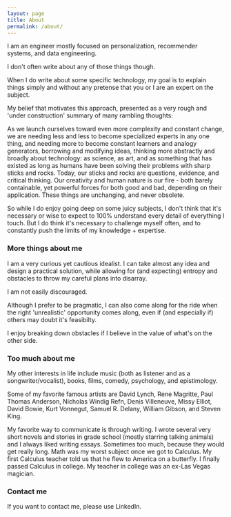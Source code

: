 ```yaml
---
layout: page
title: About
permalink: /about/
---
```


I am an engineer mostly focused on personalization, recommender systems, and data engineering.

I don't often write about any of those things though.

When I do write about some specific technology, my goal is to explain things simply and without any pretense that you or I are an expert on the subject.  

My belief that motivates this approach, presented as a very rough and 'under construction' summary of many rambling thoughts: 

As we launch ourselves toward even more complexity and constant change, we are needing less and less to become specialized experts in any one thing, and needing more to become constant learners and analogy generators, borrowing and modifying ideas, thinking more abstractly and broadly about technology: as science, as art, and as something that has existed as long as humans have been solving their problems with sharp sticks and rocks.  Today, our sticks and rocks are questions, evidence, and critical thinking.  Our creativity and human nature is our fire - both barely containable, yet powerful forces for both good and bad, depending on their application.  These things are unchanging, and never obsolete.

So while I do enjoy going deep on some juicy subjects, I don't think that it's necessary or wise to expect to 100% understand every detail of everything I touch.  But I do think it's necessary to challenge myself often, and to constantly push the limits of my knowledge + expertise.

### More things about me

I am a very curious yet cautious idealist.  I can take almost any idea and design a practical solution, while allowing for (and expecting) entropy and obstacles to throw my careful plans into disarray.

I am not easily discouraged. 

Although I prefer to be pragmatic, I can also come along for the ride when the right 'unrealistic' opportunity comes along, even if (and especially if) others may doubt it's feasibilty.

I enjoy breaking down obstacles if I believe in the value of what's on the other side.

### Too much about me

My other interests in life include music (both as listener and as a songwriter/vocalist), books, films, comedy, psychology, and epistimology.

Some of my favorite famous artists are David Lynch, Rene Magritte, Paul Thomas Anderson, Nicholas Windig Refn, Denis Villeneuve, Missy Elliot, David Bowie, Kurt Vonnegut, Samuel R. Delany, William Gibson, and Steven King.

My favorite way to communicate is through writing.  I wrote several very short novels and stories in grade school (mostly starring talking animals) and I always liked writing essays.  Sometimes too much, because they would get really long.  Math was my worst subject once we got to Calculus.  My first Calculus teacher told us that he flew to America on a butterfly.  I finally passed Calculus in college.  My teacher in college was an ex-Las Vegas magician.

### Contact me

If you want to contact me, please use LinkedIn.